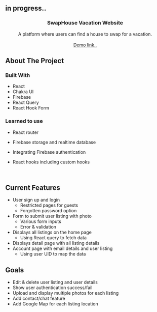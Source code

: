 ## in progress..   



  <h3 align="center">SwapHouse Vacation Website</h3>

  <p align="center">
   A platform where users can find a house to swap for a vacation. 
    <br />
    <br />
    <a href="https://house-swap-vacation.netlify.app/">Demo link..</a>
      
  

## About The Project


### Built With

* []()React
* []()Chakra UI
* []()Firebase
* []()React Query
* []()React Hook Form

### Learned to use

* []()React router
* []()Firebase storage and realtime database
* []()Integrating Firebase authentication
* []()React hooks including custom hooks

  <br/>
  
## Current Features
* []()User sign up and login
  * []()Restricted pages for guests
  * []()Forgotten password option
* []()Form to submit user listing with photo
   * []()Various form inputs 
   * []()Error & validation
* []()Displays all listings on the home page
   * []()Using React query to fetch data
* []()Displays detail page with all listing details
* []()Account page with email details and user listing
   * []()Using user UID to map the data

  
  
## Goals 
  
* []()Edit & delete user listing and user details
* []()Show user authentication success/fail 
* []()Upload and display multiple photos for each listing
* []()Add contact/chat feature
* []()Add Google Map for each listing location 
